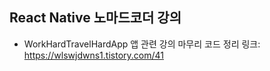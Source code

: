 ## React Native 노마드코더 강의
 - WorkHardTravelHardApp 앱 관련 강의 마무리
코드 정리 링크: https://wlswjdwns1.tistory.com/41
